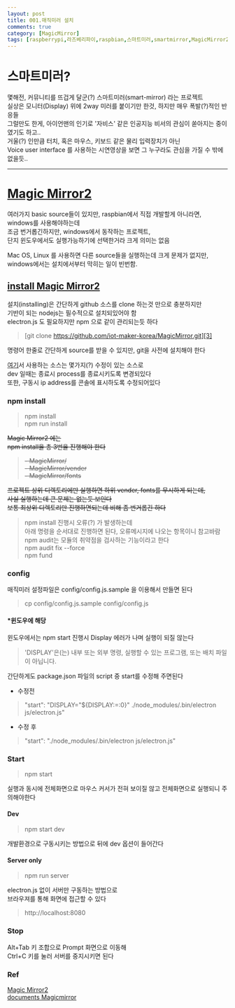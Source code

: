 ```yaml
---
layout: post
title: 001.매직미러 설치
comments: true
category: [MagicMirror]
tags: [raspberrypi,라즈베리파이,raspbian,스마트미러,smartmirror,MagicMirror2]
---
```


# 스마트미러?

몇해전, 커뮤니티를 뜨겁게 달군(?) 스마트미러(smart-mirror) 라는 프로젝트  
실상은 모니터(Display) 위에 2way 미러를 붙이기만 한것, 하지만 매우 폭발(?)적인 반응들  
그럴만도 한게, 아이언맨의 인기로 '자비스' 같은 인공지능 비서의 관심이 쏟아지는 중이였기도 하고..  
거울(?) 인만큼 터치, 혹은 마우스, 키보드 같은 물리 입력장치가 아닌  
Voice user interface 를 사용하는 시연영상을 보면 그 누구라도 관심을 가질 수 밖에 없을듯..   

---

# [Magic Mirror2][1]

여러가지 basic source들이 있지만, raspbian에서 직접 개발할게 아니라면, windows를 사용해야하는데   
조금 번거롭긴하지만, windows에서 동작하는 프로젝트,   
단지 윈도우에서도 실행가능하기에 선택한거라 크게 의미는 없음   

Mac OS, Linux 를 사용하면 다른 source들을 실행하는데 크게 문제가 없지만,   
windows에서는 설치에서부터 막히는 일이 빈번함.   

## [install Magic Mirror2][2]

설치(installing)은 간단하게 github 소스를 clone 하는것 만으로 충분하지만   
기반이 되는 nodejs는 필수적으로 설치되있어야 함   
electron.js 도 필요하지만 npm 으로 같이 관리되는듯 하다

> [git clone https://github.com/iot-maker-korea/MagicMirror.git][3]   

명령어 한줄로 간단하게 source를 받을 수 있지만, git을 사전에 설치해야 한다   

[여기][3]서 사용하는 소스는 몇가지(?) 수정이 있는 소스로   
dev 일때는 종료시 process를 종료시키도록 변경되있다   
또한, 구동시 ip address를 콘솔에 표시하도록 수정되어있다

### npm install

> npm install   
> npm run install

~~Magic Mirror2 에는~~   
~~npm install을 총 3번을 진행해야 한다~~   

> ~~- MagicMirror/~~   
> ~~- MagicMirror/vender~~   
> ~~- MagicMirror/fonts~~   

~~프로젝트 상위 디렉토리에만 실행하면 하위 vender, fonts를 무시하게 되는데,~~   
~~사실 실행하는데 큰 문제는 없는듯 보인다~~   
~~보통 최상위 디렉토리만 진행하면되는데 비해 좀 번거롭긴 하다~~   

> npm install 진행시 오류(?) 가 발생하는데   
> 아래 명령을 순서대로 진행하면 된다, 오류메시지에 나오는 항목이니 참고바람   
> npm audit는 모듈의 취약점을 검사하는 기능이라고 한다   
> npm audit fix --force   
> npm fund   


### config

매직미러 설정파일은 config/config.js.sample 을 이용해서 만들면 된다

> cp config/config.js.sample config/config.js

#### *윈도우에 해당

윈도우에서는 npm start 진행시 Display 에러가 나며 실행이 되질 않는다   

> 'DISPLAY'은(는) 내부 또는 외부 명령, 실행할 수 있는 프로그램, 또는 배치 파일이 아닙니다.

간단하게도 package.json 파일의 script 중 start를 수정해 주면된다

- 수정전
> "start": "DISPLAY=\"${DISPLAY:=:0}\" ./node_modules/.bin/electron js/electron.js"
- 수정 후
> "start": "./node_modules/.bin/electron js/electron.js"

### Start

> npm start   

실행과 동시에 전체화면으로 마우스 커서가 전혀 보이질 않고 전체화면으로 실행되니 주의해야한다   

#### Dev

> npm start dev   

개발환경으로 구동시키는 방법으로 뒤에 dev 옵션이 들어간다

#### Server only

> npm run server   

electron.js 없이 서버만 구동하는 방법으로   
브라우져를 통해 화면에 접근할 수 있다   

> http://localhost:8080   


### Stop

Alt+Tab 키 조합으로 Prompt 화면으로 이동해   
Ctrl+C 키를 눌러 서버를 중지시키면 된다


### Ref

[Magic Mirror2][1]   
[documents Magicmirror][2]


[1]: https://magicmirror.builders
[2]: https://docs.magicmirror.builders/getting-started/installation.html
[3]: https://github.com/iot-maker-korea/MagicMirror
